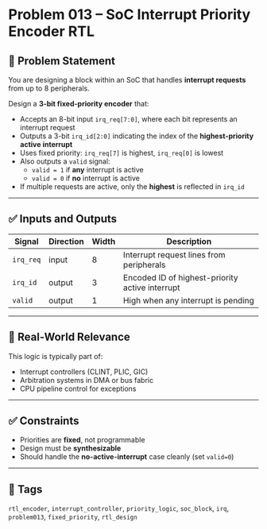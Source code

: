 # Problem 013 – SoC Interrupt Priority Encoder RTL

## 📝 Problem Statement

You are designing a block within an SoC that handles **interrupt requests** from up to 8 peripherals.

Design a **3-bit fixed-priority encoder** that:
- Accepts an 8-bit input `irq_req[7:0]`, where each bit represents an interrupt request
- Outputs a 3-bit `irq_id[2:0]` indicating the index of the **highest-priority active interrupt**
- Uses fixed priority: `irq_req[7]` is highest, `irq_req[0]` is lowest
- Also outputs a `valid` signal:
  - `valid = 1` if **any** interrupt is active
  - `valid = 0` if **no** interrupt is active
- If multiple requests are active, only the **highest** is reflected in `irq_id`

---

## ✅ Inputs and Outputs

| Signal     | Direction | Width | Description                                      |
|------------|-----------|-------|--------------------------------------------------|
| `irq_req`  | input     | 8     | Interrupt request lines from peripherals         |
| `irq_id`   | output    | 3     | Encoded ID of highest-priority active interrupt  |
| `valid`    | output    | 1     | High when any interrupt is pending               |

---

## 🧠 Real-World Relevance

This logic is typically part of:
- Interrupt controllers (CLINT, PLIC, GIC)
- Arbitration systems in DMA or bus fabric
- CPU pipeline control for exceptions

---

## ✅ Constraints

- Priorities are **fixed**, not programmable
- Design must be **synthesizable**
- Should handle the **no-active-interrupt** case cleanly (set `valid=0`)

---

## 🔗 Tags

`rtl_encoder`, `interrupt_controller`, `priority_logic`, `soc_block`, `irq`, `problem013`, `fixed_priority`, `rtl_design`
